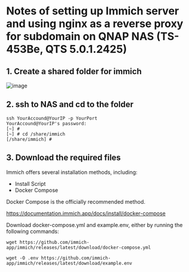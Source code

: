 # Notes of setting up Immich server and using nginx as a reverse proxy for subdomain on QNAP NAS (TS-453Be, QTS 5.0.1.2425)




## 1. Create a shared folder for immich
![image](https://github.com/ForisC/note_immich_qnap/assets/52095287/f84dbdda-aa4c-4165-94a0-603b3f978352)

## 2. ssh to NAS and cd to the folder

```
ssh YourAccound@YourIP -p YourPort
YourAccound@YourIP's password:
[~] #
[~] # cd /share/immich
[/share/immich] #
```


## 3. Download the required files
  Immich offers several installation methods, including:

* Install Script
* Docker Compose

Docker Compose is the officially recommended method.

https://documentation.immich.app/docs/install/docker-compose

Download docker-compose.yml and example.env, either by running the following commands:
```
wget https://github.com/immich-app/immich/releases/latest/download/docker-compose.yml
```
```
wget -O .env https://github.com/immich-app/immich/releases/latest/download/example.env
```
